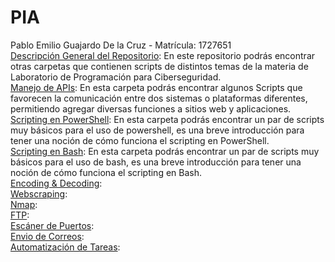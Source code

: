 # PIA
Pablo Emilio Guajardo De la Cruz - Matrícula: 1727651<br/>
[Descripción General del Repositorio](/Descripción%20General%20del%20Repositorio): En este repositorio podrás encontrar otras carpetas que contienen scripts de distintos temas de la materia de Laboratorio de Programación para Ciberseguridad. <br/>
[Manejo de APIs](/Manejo%20de%20APIs): En esta carpeta podrás encontrar algunos Scripts que favorecen la comunicación entre dos sistemas o plataformas diferentes, permitiendo agregar diversas funciones a sitios web y aplicaciones. <br/>
[Scripting en PowerShell](/Scripting%20en%20PowerShell): En esta carpeta podrás encontrar un par de scripts muy básicos para el uso de powershell, es una breve introducción para tener una noción de cómo funciona el scripting en PowerShell.  <br/>
[Scripting en Bash](/Scripting%20en%20Bash): En esta carpeta podrás encontrar un par de scripts muy básicos para el uso de bash, es una breve introducción para tener una noción de cómo funciona el scripting en Bash. <br/>
[Encoding & Decoding](/Encoding%20%26%20Decoding):  <br/>
[Webscraping](/Webscraping):  <br/>
[Nmap](/Nmap):  <br/>
[FTP](/FTP):  <br/>
[Escáner de Puertos](/Escáner%20de%20Puertos):  <br/>
[Envio de Correos](/Envio%20de%20Correos):  <br/>
[Automatización de Tareas](/Automatización%20de%20Tareas):  <br/>
